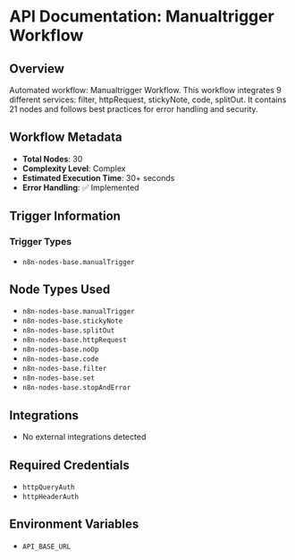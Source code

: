 # API Documentation: Manualtrigger Workflow

## Overview
Automated workflow: Manualtrigger Workflow. This workflow integrates 9 different services: filter, httpRequest, stickyNote, code, splitOut. It contains 21 nodes and follows best practices for error handling and security.

## Workflow Metadata
- **Total Nodes**: 30
- **Complexity Level**: Complex
- **Estimated Execution Time**: 30+ seconds
- **Error Handling**: ✅ Implemented

## Trigger Information
### Trigger Types
- `n8n-nodes-base.manualTrigger`

## Node Types Used
- `n8n-nodes-base.manualTrigger`
- `n8n-nodes-base.stickyNote`
- `n8n-nodes-base.splitOut`
- `n8n-nodes-base.httpRequest`
- `n8n-nodes-base.noOp`
- `n8n-nodes-base.code`
- `n8n-nodes-base.filter`
- `n8n-nodes-base.set`
- `n8n-nodes-base.stopAndError`

## Integrations
- No external integrations detected

## Required Credentials
- `httpQueryAuth`
- `httpHeaderAuth`

## Environment Variables
- `API_BASE_URL`
